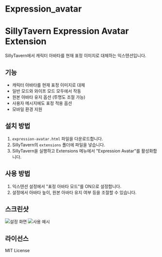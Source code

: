 # Expression_avatar

# SillyTavern Expression Avatar Extension

SillyTavern에서 캐릭터 아바타를 현재 표정 이미지로 대체하는 익스텐션입니다.

## 기능

- 캐릭터 아바타를 현재 표정 이미지로 대체
- 일반 모드와 와이프 모드 모두에서 작동
- 원본 아바타 유지 옵션 (투명도 조절 가능)
- 사용자 메시지에도 표정 적용 옵션
- 모바일 환경 지원

## 설치 방법

1. `expression-avatar.html` 파일을 다운로드합니다.
2. SillyTavern의 `extensions` 폴더에 파일을 넣습니다.
3. SillyTavern을 실행하고 Extensions 메뉴에서 "Expression Avatar"를 활성화합니다.

## 사용 방법

1. 익스텐션 설정에서 "표정 아바타 모드"를 ON으로 설정합니다.
2. 설정에서 아바타 높이, 원본 아바타 유지 여부 등을 조절할 수 있습니다.

## 스크린샷

![설정 화면](screenshots/settings.png)
![사용 예시](screenshots/example.png)

## 라이선스

MIT License
